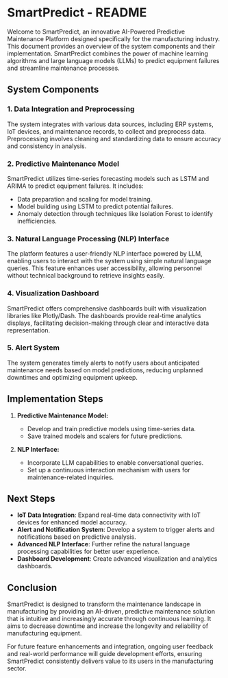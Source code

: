# SmartPredict - README

Welcome to SmartPredict, an innovative AI-Powered Predictive Maintenance Platform designed specifically for the manufacturing industry. This document provides an overview of the system components and their implementation. SmartPredict combines the power of machine learning algorithms and large language models (LLMs) to predict equipment failures and streamline maintenance processes.

## System Components

### 1. Data Integration and Preprocessing
The system integrates with various data sources, including ERP systems, IoT devices, and maintenance records, to collect and preprocess data. Preprocessing involves cleaning and standardizing data to ensure accuracy and consistency in analysis.

### 2. Predictive Maintenance Model
SmartPredict utilizes time-series forecasting models such as LSTM and ARIMA to predict equipment failures. It includes:
- Data preparation and scaling for model training.
- Model building using LSTM to predict potential failures.
- Anomaly detection through techniques like Isolation Forest to identify inefficiencies.

### 3. Natural Language Processing (NLP) Interface
The platform features a user-friendly NLP interface powered by LLM, enabling users to interact with the system using simple natural language queries. This feature enhances user accessibility, allowing personnel without technical background to retrieve insights easily.

### 4. Visualization Dashboard
SmartPredict offers comprehensive dashboards built with visualization libraries like Plotly/Dash. The dashboards provide real-time analytics displays, facilitating decision-making through clear and interactive data representation.

### 5. Alert System
The system generates timely alerts to notify users about anticipated maintenance needs based on model predictions, reducing unplanned downtimes and optimizing equipment upkeep.

## Implementation Steps

1. **Predictive Maintenance Model:**
   - Develop and train predictive models using time-series data.
   - Save trained models and scalers for future predictions.

2. **NLP Interface:**
   - Incorporate LLM capabilities to enable conversational queries.
   - Set up a continuous interaction mechanism with users for maintenance-related inquiries.

## Next Steps

- **IoT Data Integration**: Expand real-time data connectivity with IoT devices for enhanced model accuracy.
- **Alert and Notification System**: Develop a system to trigger alerts and notifications based on predictive analysis.
- **Advanced NLP Interface**: Further refine the natural language processing capabilities for better user experience.
- **Dashboard Development**: Create advanced visualization and analytics dashboards.

## Conclusion

SmartPredict is designed to transform the maintenance landscape in manufacturing by providing an AI-driven, predictive maintenance solution that is intuitive and increasingly accurate through continuous learning. It aims to decrease downtime and increase the longevity and reliability of manufacturing equipment. 

For future feature enhancements and integration, ongoing user feedback and real-world performance will guide development efforts, ensuring SmartPredict consistently delivers value to its users in the manufacturing sector.
